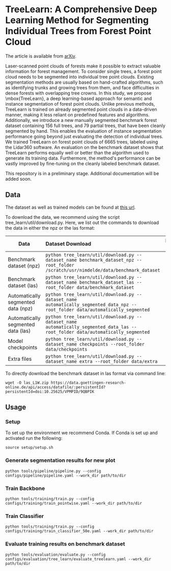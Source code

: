 # TreeLearn: A Comprehensive Deep Learning Method for Segmenting Individual Trees from Forest Point Cloud

The article is available from [arXiv](https://arxiv.org/abs/2309.08471).

Laser-scanned point clouds of forests make it possible to extract valuable information for forest management. To consider single trees, a forest point cloud needs to be segmented into individual tree point clouds. 
Existing segmentation methods are usually based on hand-crafted algorithms, such as identifying trunks and growing trees from them, and face difficulties in dense forests with overlapping tree crowns. In this study, we propose \mbox{TreeLearn}, a deep learning-based approach for semantic and instance segmentation of forest point clouds. Unlike previous methods, TreeLearn is trained on already segmented point clouds in a data-driven manner, making it less reliant on predefined features and algorithms. 
Additionally, we introduce a new manually segmented benchmark forest dataset containing 156 full trees, and 79 partial trees, that have been cleanly segmented by hand. This enables the evaluation of instance segmentation performance going beyond just evaluating the detection of individual trees.
We trained TreeLearn on forest point clouds of 6665 trees, labeled using the Lidar360 software. An evaluation on the benchmark dataset shows that TreeLearn performs equally well or better than the algorithm used to generate its training data. Furthermore, the method's performance can be vastly improved by fine-tuning on the cleanly labeled benchmark dataset. 

This repository is in a preliminary stage. Additional documentation will be added soon.

## Data

The dataset as well as trained models can be found at [this url](https://doi.org/10.25625/VPMPID).

To download the data, we recommend using the script tree_learn/util/download.py. Here, we list out the commands to download the data in either the npz or the las format:

| Data        | Dataset Download                                             | Dataset Size |
| ----------- | :----------------------------------------------------------- | ------------ |
| Benchmark dataset (npz)   | ```python tree_learn/util/download.py --dataset_name benchmark_dataset_npz --root_folder /scratch/usr/nimdelde/data/benchmark_dataset``` | 13 GB        |
| Benchmark dataset (las)  | ```python tree_learn/util/download.py --dataset_name benchmark_dataset_las --root_folder data/benchmark_dataset``` | 13 GB        |
| Automatically segmented data (npz)   | ```python tree_learn/util/download.py --dataset_name automatically_segmented_data_npz --root_folder data/automatically_segmented``` | 2 GB        |
| Automatically segmented data (las)   | ```python tree_learn/util/download.py --dataset_name automatically_segmented_data_las --root_folder data/automatically_segmented``` | 13 GB        |
| Model checkpoints   | ```python tree_learn/util/download.py --dataset_name checkpoints --root_folder data/checkpoints``` | 13 GB        |
| Extra files   | ```python tree_learn/util/download.py --dataset_name extra --root_folder data/extra``` | 13 GB        |

To directly download the benchmark dataset in las format via command line: 

```wget -O las_L1W.zip https://data.goettingen-research-online.de/api/access/datafile/:persistentId?persistentId=doi:10.25625/VPMPID/9QBPIK``` 

## Usage

### Setup

To set up the environment we recommend Conda. If Conda is set up and activated run the following:

```
source setup/setup.sh
```

### Generate segmentation results for new plot
```
python tools/pipeline/pipeline.py --config configs/pipeline/pipeline.yaml --work_dir path/to/dir
```


### Train Backbone
```
python tools/training/train.py --config configs/training/train_pointwise.yaml --work_dir path/to/dir
```


### Train Classifier
```
python tools/training/train.py --config configs/training/train_classifier_50e.yaml --work_dir path/to/dir
```

### Evaluate training results on benchmark dataset
```
python tools/evaluation/evaluate.py --config configs/evaluation/tree_learn/evaluate_treelearn.yaml --work_dir path/to/dir
```
